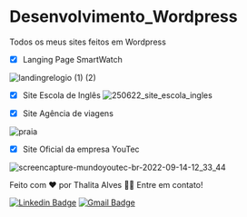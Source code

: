 # Desenvolvimento_Wordpress
Todos os meus sites feitos em Wordpress



- [x] Langing Page SmartWatch

![landingrelogio (1) (2)](https://user-images.githubusercontent.com/73598764/190199157-998e020d-348e-499e-a944-663ea2cefc8e.png)



- [x] Site Escola de Inglês
![250622_site_escola_ingles](https://user-images.githubusercontent.com/73598764/190200022-fa79fa0b-7332-47d3-9c3a-6385f1a771bd.png)

- [x] Site Agência de viagens

![praia](https://user-images.githubusercontent.com/73598764/190199391-ab1d3eb5-7c5b-4a6e-990d-1dcdcf3b7b65.png)


- [x] Site Oficial da empresa YouTec

![screencapture-mundoyoutec-br-2022-09-14-12_33_44](https://user-images.githubusercontent.com/73598764/190198784-a4c361b1-619f-4537-bdac-7dac3b4c4213.png)

Feito com ❤️ por Thalita Alves 👋🏽 Entre em contato!

[![Linkedin Badge](https://img.shields.io/badge/-Thalita-blue?style=flat-square&logo=Linkedin&logoColor=white&link=https://www.linkedin.com/in/thalita-alves-desenvolvedora/)](https://www.linkedin.com/in/thalita-alves-desenvolvedora/) 
[![Gmail Badge](https://img.shields.io/badge/-thalitaalves783@outlook.com-c14438?style=flat-square&logo=Outlook&logoColor=white&link=mailto:thalitaalves783@outlook.com)](thalitaalves783@outlook.com)


